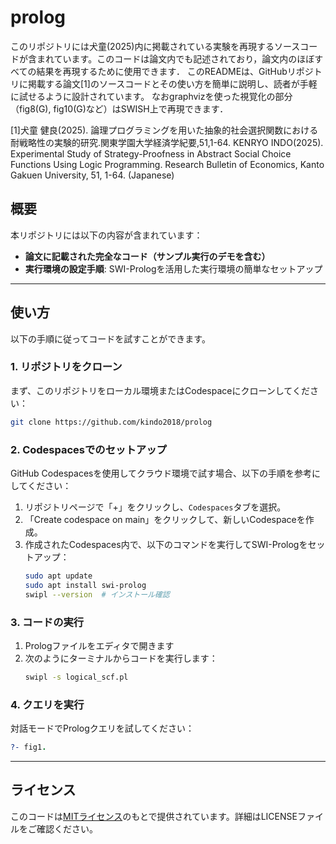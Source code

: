 # prolog

このリポジトリには犬童(2025)内に掲載されている実験を再現するソースコードが含まれています。このコードは論文内でも記述されており，論文内のほぼすべての結果を再現するために使用できます．
このREADMEは、GitHubリポジトリに掲載する論文[1]のソースコードとその使い方を簡単に説明し、読者が手軽に試せるように設計されています。
なおgraphvizを使った視覚化の部分（fig8(G), fig10(G)など）はSWISH上で再現できます．

[1]犬童 健良(2025). 論理プログラミングを用いた抽象的社会選択関数における耐戦略性の実験的研究.関東学園大学経済学紀要,51,1-64. KENRYO INDO(2025). Experimental Study of Strategy-Proofness in Abstract Social Choice Functions Using Logic Programming. Research Bulletin of Economics, Kanto Gakuen University, 51, 1-64. (Japanese)

## 概要

本リポジトリには以下の内容が含まれています：
- **論文に記載された完全なコード（サンプル実行のデモを含む）**
- **実行環境の設定手順**: SWI-Prologを活用した実行環境の簡単なセットアップ

---
## 使い方

以下の手順に従ってコードを試すことができます。

### 1. **リポジトリをクローン**
まず、このリポジトリをローカル環境またはCodespaceにクローンしてください：
```bash
git clone https://github.com/kindo2018/prolog
```

### 2. **Codespacesでのセットアップ**
GitHub Codespacesを使用してクラウド環境で試す場合、以下の手順を参考にしてください：
1. リポジトリページで「+」をクリックし、`Codespaces`タブを選択。
2. 「Create codespace on main」をクリックして、新しいCodespaceを作成。
3. 作成されたCodespaces内で、以下のコマンドを実行してSWI-Prologをセットアップ：
   ```bash
   sudo apt update
   sudo apt install swi-prolog
   swipl --version  # インストール確認
   ```

### 3. **コードの実行**
1. Prologファイルをエディタで開きます
2. 次のようにターミナルからコードを実行します：
   ```bash
   swipl -s logical_scf.pl
   ```

### 4. **クエリを実行**
対話モードでPrologクエリを試してください：
```prolog
?- fig1.
```

---

## ライセンス

このコードは[MITライセンス](LICENSE)のもとで提供されています。詳細はLICENSEファイルをご確認ください。
